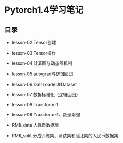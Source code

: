 # Pytorch1.4学习笔记
## 目录
* lesson-02 Tensor创建
* lesson-03 Tensor操作
* lesson-04 计算图与动态图机制 
* lesson-05 autograd与逻辑回归
* lesson-06 DataLoader和Dataset
* lesson-07 数据标准化（逻辑回归）
* lesson-08 Transform-1
* lesson-09 Transform-2、数据增强


* RMB_data  人民币数据集
* RMB_split 分成训练集、测试集和验证集的人民币数据集